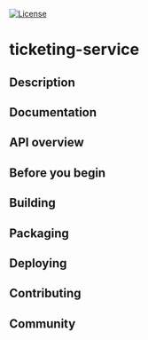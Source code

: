 [![License](https://img.shields.io/badge/License-EPL%201.0-red.svg)](https://opensource.org/licenses/EPL-1.0)
# ticketing-service
## Description
## Documentation
## API overview
## Before you begin
## Building
## Packaging
## Deploying
## Contributing
## Community
